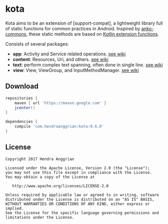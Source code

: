 kota
====
Kota aims to be an extension of [support-compat], a lightweight library full of static functions for common practices in Android.
Inspired by [anko-commons], these static methods are based on [Kotlin extension functions].

Consists of several packages:
* **app**: Activity and Service related operations. [see wiki][app]
* **content**: Resources, Uri, and others. [see wiki][content]
* **text**: perform complex text spanning, often done in single line. [see wiki][text]
* **view**: View, ViewGroup, and InputMethodManager. [see wiki][view]

Download
--------
```gradle
repositories {
    maven { url 'https://maven.google.com' }
    jcenter()
}

dependencies {
    compile 'com.hendraanggrian:kota:0.6.0'
}
```

License
-------
    Copyright 2017 Hendra Anggrian

    Licensed under the Apache License, Version 2.0 (the "License");
    you may not use this file except in compliance with the License.
    You may obtain a copy of the License at

       http://www.apache.org/licenses/LICENSE-2.0

    Unless required by applicable law or agreed to in writing, software
    distributed under the License is distributed on an "AS IS" BASIS,
    WITHOUT WARRANTIES OR CONDITIONS OF ANY KIND, either express or implied.
    See the License for the specific language governing permissions and
    limitations under the License.

[Kotlin extension functions]: https://kotlinlang.org/docs/reference/extensions.html
[anko-commons]: https://github.com/Kotlin/anko
[app]: https://github.com/HendraAnggrian/kota/wiki/PackageApp
[content]: https://github.com/HendraAnggrian/kota/wiki/PackageContent
[text]: https://github.com/HendraAnggrian/kota/wiki/PackageText
[view]: https://github.com/HendraAnggrian/kota/wiki/PackageView
